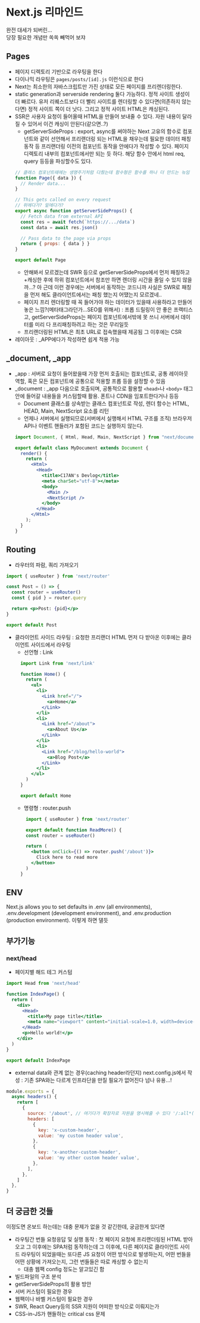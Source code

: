 # Next.js 리마인드

완전 대세가 되버린...  
당장 필요한 개념만 쏙쏙 빼먹어 보쟈
## Pages

- 페이지 디렉토리 기반으로 라우팅을 한다
- 다이나믹 라우팅은 `pages/posts/[id].js` 이런식으로 한다
- Next는 최소한의 자바스크립트만 가진 상태로 모든 페이지를 프리렌더링한다. 
- static generation과 serverside rendering 둘다 가능하다. 정적 사이트 생성이 더 빠르다. 유저 리퀘스트보다 더 빨리 사이트를 렌더링할 수 있다면(의존하지 않는다면) 정적 사이트 쪽이 더 낫다. 그리고 정적 사이트 HTML은 캐싱된다.
- SSR은 사용자 요청이 들어올때 HTML을 만들어 보내줄 수 있다. 자원 내용이 달라질 수 있어서 이건 캐싱이 안된다(같으면..?)
  - getServerSideProps : export, async를 써야하는 Next 고유의 함수로 컴포넌트와 같이 선언해서 프리랜더링 되는 HTML을 채우는데 필요한 데이터 패칭 동작 등 프리랜더링 이전의 컴포넌트 동작을 안에다가 작성할 수 있다. 페이지 디렉토리 내부의 컴포넌트에서만 되는 듯 하다. 해당 함수 안에서 html req, query 등등을 파싱할수도 있다.
  ```jsx
  // 클래스 컴포넌트때에는 생명주기처럼 다뤘는데 함수형은 함수를 하나 더 만드는 늒임
  function Page({ data }) {
    // Render data...
  }

  // This gets called on every request
  // 위에다가? 밑에다가?
  export async function getServerSideProps() {
    // Fetch data from external API
    const res = await fetch(`https://.../data`)
    const data = await res.json()

    // Pass data to the page via props
    return { props: { data } }
  }

  export default Page
  ```
  - 안해봐서 모르겠는데 SWR 등으로 getServerSideProps에서 먼저 패칭하고+캐싱한 후에 하위 컴포넌트에서 참조만 하면 렌더링 시간을 줄일 수 있지 않을까...? 아 근데 이런 경우에는 서버에서 동작하는 코드니까 사실은 SWR로 패칭을 먼저 해도 클라이언트에서는 패칭 했는지 어땠는지 모르겠네..
  - 페이지 프리 렌더링할 때 꼭 들어가야 하는 데이터가 있을때 사용하라고 만들어놓은 느낌?(메타태그라던가...SEO를 위해서) : 프롭 드릴링이 안 좋은 프랙티스고, getServerSideProps는 페이지 컴포넌트에서밖에 못 쓰니 서버에서 데이터를 미리 다 프리패칭하려고 하는 것은 무리일듯 
  - 프리랜더링된 HTML은 최초 URL로 접속했을때 제공됨 그 이후에는 CSR
- 레이아웃 : _APP에다가 작성하면 쉽게 적용 가능

## _document, _app

- _app : 서버로 요청이 들어왔을때 가장 먼저 호출되는 컴포넌트로, 공통 레이아웃 역할, 혹은 모든 컴포넌트에 공통으로 적용할 프롭 등을 설정할 수 있음
- _document : _app 다음으로 호출되며, 공통적으로 활용할 `<head>`나 `<body>` 태그 안에 들어갈 내용들을 커스텀할때 활용. 폰트나 CDN을 임포트한다거나 등등
  - Document 클래스를 상속받는 클래스 컴포넌트로 작성, 렌더 함수는 HTML, HEAD, Main, NextScript 요소를 리턴
  - 언제나 서버에서 실행되므로(서버에서 실행해서 HTML 구조를 조직) 브라우저 API나 이벤트 핸들러가 포함된 코드는 실행하지 않는다.
  ```jsx
  import Document, { Html, Head, Main, NextScript } from "next/document";

  export default class MyDocument extends Document {
    render() {
      return (
        <Html>
          <Head>
            <title>C17AN's Devlog</title>
            <meta charSet="utf-8"></meta>
            <body>
              <Main />
              <NextScript />
            </body>
          </Head>
        </Html>
      );
    }
  }
  ```

## Routing

- 라우터의 파람, 쿼리 가져오기

```jsx
import { useRouter } from 'next/router'

const Post = () => {
  const router = useRouter()
  const { pid } = router.query

  return <p>Post: {pid}</p>
}

export default Post
```

- 클라이언트 사이드 라우팅 : 요청한 프리랜더 HTML 먼저 다 받아온 이후에는 클라이언트 사이드에서 라우팅
  - 선언형 : Link
  ```jsx
    import Link from 'next/link'

    function Home() {
      return (
        <ul>
          <li>
            <Link href="/">
              <a>Home</a>
            </Link>
          </li>
          <li>
            <Link href="/about">
              <a>About Us</a>
            </Link>
          </li>
          <li>
            <Link href="/blog/hello-world">
              <a>Blog Post</a>
            </Link>
          </li>
        </ul>
      )
    }

    export default Home
  ```
  - 명령형 : router.push
  ```jsx
      import { useRouter } from 'next/router'

      export default function ReadMore() {
      const router = useRouter()

      return (
        <button onClick={() => router.push('/about')}>
          Click here to read more
        </button>
      )
    }
  ```

## ENV

Next.js allows you to set defaults in .env (all environments), .env.development (development environment), and .env.production (production environment). 이렇게 하면 댈듯

## 부가기능

### next/head

- 페이지별 해드 테그 커스텀

```jsx
import Head from 'next/head'

function IndexPage() {
  return (
    <div>
      <Head>
        <title>My page title</title>
        <meta name="viewport" content="initial-scale=1.0, width=device-width" />
      </Head>
      <p>Hello world!</p>
    </div>
  )
}

export default IndexPage
```

- external data와 관계 없는 경우(caching header라던지) next.config.js에서 작성 : 기존 SPA와는 다르게 인프라단을 만질 필요가 없어진다 넘나 유용...!

```jsx
module.exports = {
  async headers() {
    return [
      {
        source: '/about', // 여기다가 확장자로 자원을 명시해줄 수 있다 '/:all*(svg|jpg|png)', 이렇게 한다든지
        headers: [
          {
            key: 'x-custom-header',
            value: 'my custom header value',
          },
          {
            key: 'x-another-custom-header',
            value: 'my other custom header value',
          },
        ],
      },
    ]
  },
}
```

## 더 궁금한 것들

이정도면 온보드 하는데는 대충 문제가 없을 것 같긴한데, 궁금한게 있다면

- 라우팅간 번들 요청응답 및 실행 동작 : 첫 페이지 요청에 프리랜더링된 HTML 받아오고 그 이후에는 SPA처럼 동작하는데 그 이후에, 다른 페이지로 클라이언트 사이드 라우팅이 되었을때는 또다른 JS 요청이 어떤 방식으로 발생하는지, 어떤 번들을 어떤 상황에 가져오는지, 그런 번들들은 따로 캐싱할 수 없는지
  - 대충 웹팩 config 정도는 알고있긴 함
- 빌드파일의 구조 분석
- getServerSideProps의 활용 방안
- 서버 커스텀이 필요한 경우
- 웹팩이나 바벨 커스텀이 필요한 경우
- SWR, React Query등의 SSR 지원이 어떠한 방식으로 이뤄지는가
- CSS-in-JS가 핸들하는 critical css 문제